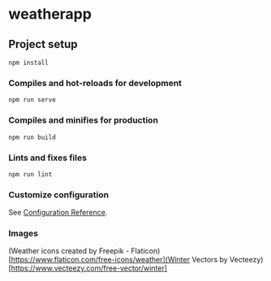 # weatherapp

## Project setup
```
npm install
```

### Compiles and hot-reloads for development
```
npm run serve
```

### Compiles and minifies for production
```
npm run build
```

### Lints and fixes files
```
npm run lint
```

### Customize configuration
See [Configuration Reference](https://cli.vuejs.org/config/).


### Images
(Weather icons created by Freepik - Flaticon)[https://www.flaticon.com/free-icons/weather](Winter Vectors by Vecteezy)[https://www.vecteezy.com/free-vector/winter]